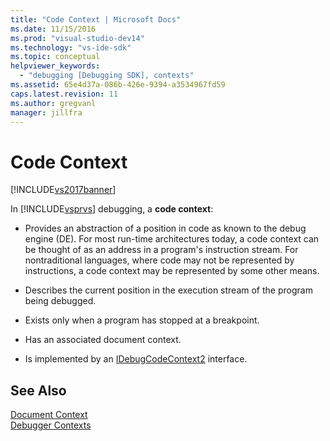 ```yaml
---
title: "Code Context | Microsoft Docs"
ms.date: 11/15/2016
ms.prod: "visual-studio-dev14"
ms.technology: "vs-ide-sdk"
ms.topic: conceptual
helpviewer_keywords: 
  - "debugging [Debugging SDK], contexts"
ms.assetid: 65e4d37a-086b-426e-9394-a3534967fd59
caps.latest.revision: 11
ms.author: gregvanl
manager: jillfra
---
```

# Code Context
[!INCLUDE[vs2017banner](../../includes/vs2017banner.md)]

In [!INCLUDE[vsprvs](../../includes/vsprvs-md.md)] debugging, a **code context**:  
  
-   Provides an abstraction of a position in code as known to the debug engine (DE). For most run-time architectures today, a code context can be thought of as an address in a program's instruction stream. For nontraditional languages, where code may not be represented by instructions, a code context may be represented by some other means.  
  
-   Describes the current position in the execution stream of the program being debugged.  
  
-   Exists only when a program has stopped at a breakpoint.  
  
-   Has an associated document context.  
  
-   Is implemented by an [IDebugCodeContext2](../../extensibility/debugger/reference/idebugcodecontext2.md) interface.  
  
## See Also  
 [Document Context](../../extensibility/debugger/document-context.md)   
 [Debugger Contexts](../../extensibility/debugger/debugger-contexts.md)
